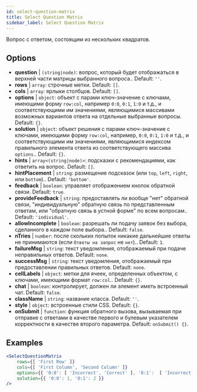 ```yaml
---
id: select-question-matrix
title: Select Question Matrix
sidebar_label: Select Question Matrix
---
```


Вопрос с ответом, состоящим из нескольких квадратов.

## Options

* __question__ | `(string|node)`: вопрос, который будет отображаться в верхней части матрицы выбранного вопроса.. Default: `''`.
* __rows__ | `array`: строчные метки. Default: `[]`.
* __cols__ | `array`: ярлыки столбцов. Default: `[]`.
* __options__ | `object`: объект с парами ключ-значение с ключами, имеющими форму `row:col`, например `0:0`, `0:1`, `1:0` и т.д., и соответствующими им значениями, являющимися массивами возможных вариантов ответа на отдельные выбранные вопросы. Default: `{}`.
* __solution__ | `object`: объект решения с парами ключ-значение с ключами, имеющими форму `row:col`, например, `0:0`, `0:1`, `1:0` и т.д., и соответствующими им значениями, являющимися индексом правильного элемента ответа из соответствующего массива `options`.. Default: `{}`.
* __hints__ | `array<(string|node)>`: подсказки с рекомендациями, как ответить на вопрос. Default: `[]`.
* __hintPlacement__ | `string`: размещение подсказок (или `top`, `left`, `right`, или `bottom`).. Default: `'bottom'`.
* __feedback__ | `boolean`: управляет отображением кнопок обратной связи. Default: `true`.
* __provideFeedback__ | `string`: предоставлять ли вообще "нет" обратной связи, "индивидуальную" обратную связь по представленным ответам, или "обратную связь в устной форме" по всем вопросам.. Default: `'individual'`.
* __allowIncomplete__ | `boolean`: разрешать ли подачу заявок без выбора, сделанного в каждом поле выбора.. Default: `false`.
* __nTries__ | `number`: после скольких попыток никакие дальнейшие ответы не принимаются (если `Ответы на запрос` не `нет`).. Default: `1`.
* __failureMsg__ | `string`: текст уведомления, отображаемый при подаче неправильных ответов. Default: `none`.
* __successMsg__ | `string`: текст уведомления, отображаемый при предоставлении правильных ответов. Default: `none`.
* __cellLabels__ | `object`: метки для ячеек, определенных объектом, с ключами, имеющими формат `row:col`.. Default: `{}`.
* __chat__ | `boolean`: контролирует, должен ли элемент иметь встроенный чат. Default: `false`.
* __className__ | `string`: название класса. Default: `''`.
* __style__ | `object`: встроенные стили CSS. Default: `{}`.
* __onSubmit__ | `function`: функция обратного вызова, вызываемая при отправке с ответами в качестве первого и булевым указателем корректности в качестве второго параметра. Default: `onSubmit() {}`.


## Examples

```jsx live
<SelectQuestionMatrix
    rows={[ 'First Row' ]} 
    cols={[ 'First Column', 'Second Column' ]} 
    options={{ '0:0': [ 'Incorrect', 'Correct' ], '0:1':  [ 'Incorrect', 'Incorrect', 'Correct' ] }} 
    solution={{ '0:0': 1, '0:1': 2 }}
/>
```
